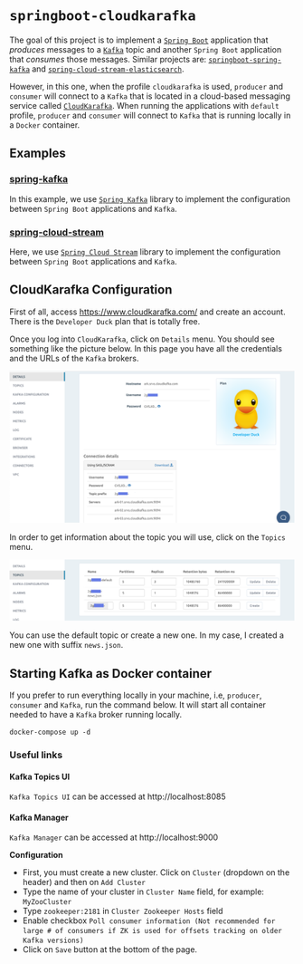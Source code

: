 # `springboot-cloudkarafka`

The goal of this project is to implement a [`Spring Boot`](https://spring.io/projects/spring-boot) application that
_produces_ messages to a [`Kafka`](https://kafka.apache.org/) topic and another `Spring Boot` application that
_consumes_ those messages. Similar projects are: [`springboot-spring-kafka`](https://github.com/ivangfr/springboot-spring-kafka)
and [`spring-cloud-stream-elasticsearch`](https://github.com/ivangfr/spring-cloud-stream-elasticsearch).

However, in this one, when the profile `cloudkarafka` is used, `producer` and `consumer` will connect to a `Kafka`
that is located in a cloud-based messaging service called [`CloudKarafka`](https://www.cloudkarafka.com/). When running
the applications with `default` profile, `producer` and `consumer` will connect to `Kafka` that is running locally in a
`Docker` container.

## Examples

### [spring-kafka](https://github.com/ivangfr/springboot-cloudkarafka/tree/master/spring-kafka)

In this example, we use [`Spring Kafka`](https://docs.spring.io/spring-kafka/reference/html/) library to implement the
configuration between `Spring Boot` applications and `Kafka`.

### [spring-cloud-stream](https://github.com/ivangfr/springboot-cloudkarafka/tree/master/spring-cloud-stream)

Here, we use [`Spring Cloud Stream`](https://docs.spring.io/spring-cloud-stream/docs/current/reference/htmlsingle/)
library to implement the configuration between `Spring Boot` applications and `Kafka`.

## CloudKarafka Configuration

First of all, access https://www.cloudkarafka.com/ and create an account. There is the `Developer Duck` plan that is
totally free.

Once you log into `CloudKarafka`, click on `Details` menu. You should see something like the picture below. In
this page you have all the credentials and the URLs of the `Kafka` brokers.

![cloudkarafka-details](images/cloudkarafka-details.png)

In order to get information about the topic you will use, click on the `Topics` menu.

![cloudkarafka-topics](images/cloudkarafka-topics.png)

You can use the default topic or create a new one. In my case, I created a new one with suffix `news.json`.

## Starting Kafka as Docker container

If you prefer to run everything locally in your machine, i.e, `producer`, `consumer` and `Kafka`, run the command
below. It will start all container needed to have a `Kafka` broker running locally.
```
docker-compose up -d
```

### Useful links

#### Kafka Topics UI
     
`Kafka Topics UI` can be accessed at http://localhost:8085

#### Kafka Manager
     
`Kafka Manager` can be accessed at http://localhost:9000

**Configuration**

- First, you must create a new cluster. Click on `Cluster` (dropdown on the header) and then on `Add Cluster`
- Type the name of your cluster in `Cluster Name` field, for example: `MyZooCluster`
- Type `zookeeper:2181` in `Cluster Zookeeper Hosts` field
- Enable checkbox `Poll consumer information (Not recommended for large # of consumers if ZK is used for offsets tracking on older Kafka versions)`
- Click on `Save` button at the bottom of the page.
